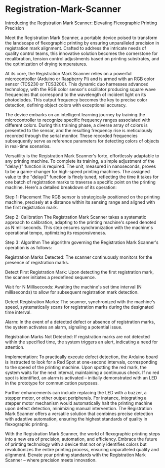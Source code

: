 # Registration-Mark-Scanner
Introducing the Registration Mark Scanner: Elevating Flexographic Printing Precision

Meet the Registration Mark Scanner, a portable device poised to transform the landscape of flexographic printing by ensuring unparalleled precision in registration mark alignment. Crafted to address the intricate needs of quality control teams, this innovative solution becomes the cornerstone for recalibration, tension control adjustments based on printing substrates, and the optimization of drying temperatures.

At its core, the Registration Mark Scanner relies on a powerful microcontroller (Arduino or Raspberry Pi) and is armed with an RGB color sensor (TCS230 or TCS3200). This dynamic duo harnesses advanced technology, with the RGB color sensor's oscillator producing square wave frequencies that correspond to the wavelength of incident light on its photodiodes. This output frequency becomes the key to precise color detection, defining object colors with exceptional accuracy.

The device embarks on an intelligent learning journey by training the microcontroller to recognize specific frequency ranges associated with different colors. During this training phase, a diverse array of colors is presented to the sensor, and the resulting frequency rise is meticulously recorded through the serial monitor. These recorded frequencies subsequently serve as reference parameters for detecting colors of objects in real-time scenarios.

Versatility is the Registration Mark Scanner's forte, effortlessly adaptable to any printing machine. To complete its training, a simple adjustment of the "delay()" function is required. The unit, measured in nanoseconds, proves to be a game-changer for high-speed printing machines. The assigned value to the "delay()" function is finely tuned, reflecting the time it takes for one batch of registration marks to traverse a specific point on the printing machine.
Here's a detailed breakdown of its operation:

Step 1: Placement
The RGB sensor is strategically positioned on the printing machine, precisely at a distance within its sensing range and aligned with the first registration mark.

Step 2: Calibration
The Registration Mark Scanner takes a systematic approach to calibration, adapting to the printing machine's speed denoted as N milliseconds. This step ensures synchronization with the machine's operational tempo, optimizing its responsiveness.

Step 3: Algorithm
The algorithm governing the Registration Mark Scanner's operation is as follows:

Registration Marks Detected:
The scanner continuously monitors for the presence of registration marks.

Detect First Registration Mark:
Upon detecting the first registration mark, the scanner initiates a predefined sequence.

Wait for N Milliseconds:
Awaiting the machine's set time interval (N milliseconds) to allow for subsequent registration mark detection.

Detect Registration Marks:
The scanner, synchronized with the machine's speed, systematically scans for registration marks during the designated time interval.

Alarm:
In the event of a detected defect or absence of registration marks, the system activates an alarm, signaling a potential issue.

Registration Marks Not Detected:
If registration marks are not detected within the specified time, the system triggers an alert, indicating a need for attention.

Implementation:
To practically execute defect detection, the Arduino board is instructed to look for a Red Spot at one-second intervals, corresponding to the speed of the printing machine. Upon spotting the red mark, the system waits for the next interval, maintaining a continuous check. If no red spot is identified, an alarm is activated – initially demonstrated with an LED in the prototype for communication purposes.

Further enhancements can include replacing the LED with a buzzer, a stepper motor, or other output peripherals. For instance, integrating a stepper motor mechanism would automatically halt the printing machine upon defect detection, minimizing manual intervention. The Registration Mark Scanner offers a versatile solution that combines precise detection with adaptive automation, ensuring the highest standards of quality in flexographic printing.

With the Registration Mark Scanner, the world of flexographic printing steps into a new era of precision, automation, and efficiency. Embrace the future of printing technology with a device that not only identifies colors but revolutionizes the entire printing process, ensuring unparalleled quality and alignment. Elevate your printing standards with the Registration Mark Scanner – where precision meets innovation.

